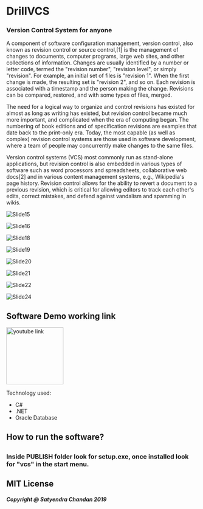 <h1>DrillVCS</h1>
<h3>Version Control System for anyone</h3>

<p>A component of software configuration management, version control, also known as revision control or source control,[1] is the management of changes to documents, computer programs, large web sites, and other collections of information. Changes are usually identified by a number or letter code, termed the "revision number", "revision level", or simply "revision". For example, an initial set of files is "revision 1". When the first change is made, the resulting set is "revision 2", and so on. Each revision is associated with a timestamp and the person making the change. Revisions can be compared, restored, and with some types of files, merged.

The need for a logical way to organize and control revisions has existed for almost as long as writing has existed, but revision control became much more important, and complicated when the era of computing began. The numbering of book editions and of specification revisions are examples that date back to the print-only era. Today, the most capable (as well as complex) revision control systems are those used in software development, where a team of people may concurrently make changes to the same files.

Version control systems (VCS) most commonly run as stand-alone applications, but revision control is also embedded in various types of software such as word processors and spreadsheets, collaborative web docs[2] and in various content management systems, e.g., Wikipedia's page history. Revision control allows for the ability to revert a document to a previous revision, which is critical for allowing editors to track each other's edits, correct mistakes, and defend against vandalism and spamming in wikis.</p>


![Slide15](https://user-images.githubusercontent.com/9653570/62173494-8c99b400-b336-11e9-8d4b-502cbe098c4b.GIF)


![Slide16](https://user-images.githubusercontent.com/9653570/62173541-bfdc4300-b336-11e9-9491-204508e7e989.GIF)


![Slide18](https://user-images.githubusercontent.com/9653570/62173548-d08cb900-b336-11e9-986e-e96d12ecb1ce.GIF)

![Slide19](https://user-images.githubusercontent.com/9653570/62173569-e13d2f00-b336-11e9-87bc-8415269254c1.GIF)



![Slide20](https://user-images.githubusercontent.com/9653570/62173576-f0bc7800-b336-11e9-90ce-5d9d223477d3.GIF)


![Slide21](https://user-images.githubusercontent.com/9653570/62173593-fca83a00-b336-11e9-9526-fbc38ed5e225.GIF)


![Slide22](https://user-images.githubusercontent.com/9653570/62173600-0631a200-b337-11e9-9e36-a77b07ca61f4.GIF)


 
![Slide24](https://user-images.githubusercontent.com/9653570/62173617-1053a080-b337-11e9-9dea-c08ac1cddf60.GIF)


<h2>Software Demo working link</h2>

<a href="https://youtu.be/71vWssIH-QA" target="_blank" rel="noopener noreferrer"><img src="https://user-images.githubusercontent.com/9653570/62167315-3a9b6300-b323-11e9-8e88-4f5a73f3c614.gif" alt="youtube link" width="150px"/></a>

Technology used:
<ul>
  <li>C#</li>
  <li>.NET</li>
  <li>Oracle Database</li>
  </ul>
  
 <h2> How to run the software?<h2>
  <h3>Inside PUBLISH folder look for setup.exe, once installed look for "vcs" in the start menu.</h3>
 
  

<h2> MIT License</h2>
<h5>Copyright @ Satyendra Chandan 2019</h5>
